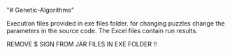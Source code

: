 "# Genetic-Algorithms" 

Execution files provided in exe files folder. for changing puzzles change
the parameters in the source code.
The Excel files contain run results.

REMOVE   $    SIGN FROM JAR FILES IN EXE FOLDER !!
